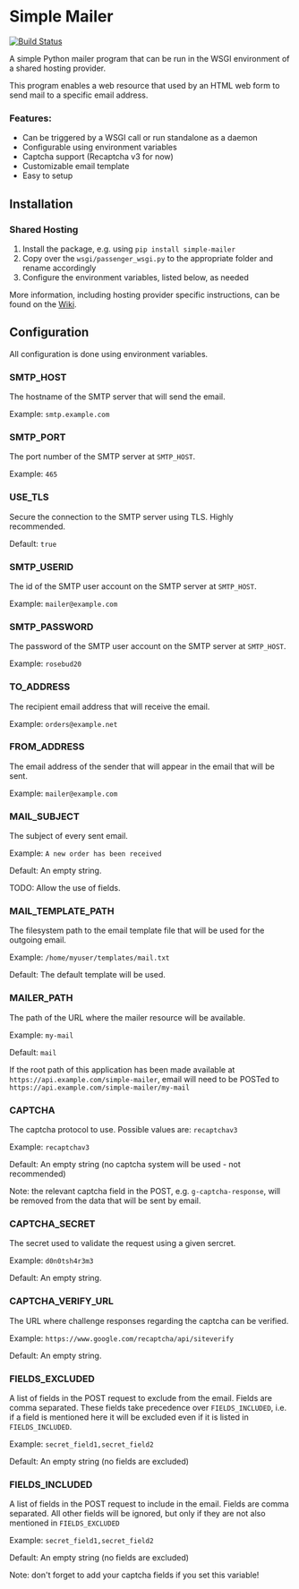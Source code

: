 # Simple Mailer
[![Build Status](https://travis-ci.com/zedr/simple-mailer.svg?branch=master)](https://travis-ci.com/zedr/simple-mailer)

A simple Python mailer program that can be run in the WSGI environment of a
shared hosting provider.

This program enables a web resource that used by an HTML web form to send mail
to a specific email address.

### Features:
 - Can be triggered by a WSGI call or run standalone as a daemon
 - Configurable using environment variables
 - Captcha support (Recaptcha v3 for now)
 - Customizable email template
 - Easy to setup

## Installation
### Shared Hosting
1. Install the package, e.g. using `pip install simple-mailer`
2. Copy over the `wsgi/passenger_wsgi.py` to the appropriate folder and rename 
accordingly
3. Configure the environment variables, listed below, as needed

More information, including hosting provider specific instructions, can be
found on the [Wiki](https://github.com/zedr/simple-mailer/wiki).

## Configuration

All configuration is done using environment variables.

### SMTP_HOST

The hostname of the SMTP server that will send the email.

Example: `smtp.example.com`

### SMTP_PORT

The port number of the SMTP server at `SMTP_HOST`.

Example: `465`

### USE_TLS

Secure the connection to the SMTP server using TLS. Highly recommended.

Default: `true`

### SMTP_USERID

The id of the SMTP user account on the SMTP server at `SMTP_HOST`.

Example: `mailer@example.com`

### SMTP_PASSWORD

The password of the SMTP user account on the SMTP server at `SMTP_HOST`.

Example: `rosebud20`

### TO_ADDRESS

The recipient email address that will receive the email.

Example: `orders@example.net`

### FROM_ADDRESS

The email address of the sender that will appear in the email that will 
be sent.

Example: `mailer@example.com`

### MAIL_SUBJECT

The subject of every sent email.

Example: `A new order has been received`

Default: An empty string.

TODO: Allow the use of fields.

### MAIL_TEMPLATE_PATH

The filesystem path to the email template file that will be used for the 
outgoing email.

Example: `/home/myuser/templates/mail.txt`

Default: The default template will be used.

### MAILER_PATH

The path of the URL where the mailer resource will be available.

Example: `my-mail`

Default: `mail`

If the root path of this application has been made available at 
`https://api.example.com/simple-mailer`, email will need to be POSTed to
`https://api.example.com/simple-mailer/my-mail`

### CAPTCHA

The captcha protocol to use. Possible values are: `recaptchav3`

Example: `recaptchav3`

Default: An empty string (no captcha system will be used - not recommended)

Note: the relevant captcha field in the POST, e.g. `g-captcha-response`, will
be removed from the data that will be sent by email.

### CAPTCHA_SECRET

The secret used to validate the request using a given sercret.

Example: `d0n0tsh4r3m3`

Default: An empty string.

### CAPTCHA_VERIFY_URL

The URL where challenge responses regarding the captcha can be verified.

Example: `https://www.google.com/recaptcha/api/siteverify`

Default: An empty string.

### FIELDS_EXCLUDED

A list of fields in the POST request to exclude from the email. Fields are
comma separated. These fields take precedence over `FIELDS_INCLUDED`, i.e. if
a field is mentioned here it will be excluded even if it is listed in
`FIELDS_INCLUDED`.

Example: `secret_field1,secret_field2`

Default: An empty string (no fields are excluded)

### FIELDS_INCLUDED

A list of fields in the POST request to include in the email. Fields are
comma separated. All other fields will be ignored, but only if they are not 
also mentioned in `FIELDS_EXCLUDED`

Example: `secret_field1,secret_field2`

Default: An empty string (no fields are excluded)

Note: don't forget to add your captcha fields if you set this variable!

